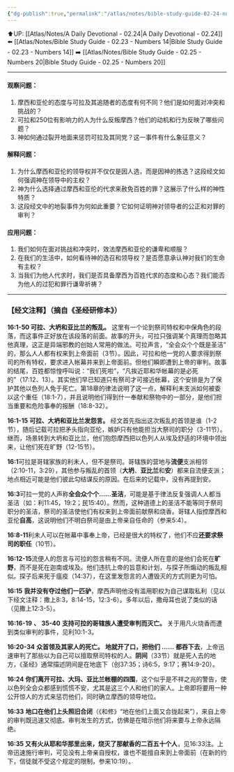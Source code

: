 ```yaml
---
{"dg-publish":true,"permalink":"/atlas/notes/bible-study-guide-02-24-numbers-16/","noteIcon":""}
---
```


⬆️UP: [[Atlas/Notes/A Daily Devotional - 02.24\|A Daily Devotional - 02.24]]
⬅️ [[Atlas/Notes/Bible Study Guide - 02.23 - Numbers 14\|Bible Study Guide - 02.23 - Numbers 14]]
➡️ [[Atlas/Notes/Bible Study Guide - 02.25 - Numbers 20\|Bible Study Guide - 02.25 - Numbers 20]] 

---

#### 观察问题：
1. 摩西和亚伦的态度与可拉及其追随者的态度有何不同？他们是如何面对冲突和挑战的？
2. 可拉和250位有影响力的人为什么反叛摩西？他们的动机和行为反映了哪些问题？
3. 神如何通过裂开地面来惩罚可拉及其同党？这一事件有什么象征意义？

#### 解释问题：
1. 为什么摩西和亚伦的领导权并不仅仅是因人选，而是因神的拣选？这段经文如何强调神在领导中的主权？
2. 神为什么选择通过摩西和亚伦的代求来赦免百姓的罪？这展示了什么样的神性特质？
3. 这段经文中的地裂事件为何如此重要？它如何证明神对领导者的公正和对罪的审判？

#### 应用问题：
1. 我们如何在面对挑战和冲突时，效法摩西和亚伦的谦卑和顺服？
2. 在我们的生活中，如何看待神的选召和领导权？是否愿意承认神对我们的生命有主权？
3. 当我们为他人代求时，我们是否具备摩西为百姓代求的态度和心态？我们能否为他人的过犯和罪行谦卑祈祷？

---
### 【经文注释】（摘自《圣经研修本》）

**16:1-50 可拉、大坍和亚比兰的叛乱。** 这里有一个论到祭司特权和中保角色的段落，而这事件正好放在该段落的前面。故事的开头，可拉只强调某个真理而忽略其他真理，这正是异端邪教的创始人常用的做法。可拉声言，“全会众个个既是圣洁” 的，那么人人都有权来到上帝面前（3节）。因此，可拉和他一党的人要求得到祭司的所有特权，要求进入帐幕并来到上帝面前。但他们瞬即遭到上帝的审判。故事的结尾，百姓都惊惶呼叫说：“我们死啦”，“凡挨近耶和华帐幕的是必死的”（17:12、13）。其实他们早已知道只有祭司才可接近帐幕，这个安排是为了保护其他以色列人免于死亡。第18章的律法说明了这一点，解释利未支派如何被委以这个重任（18:1-7），并且说明他们得到什一奉献和祭物中的一部分，是他们担当重要和危险事奉的报酬（18:8-32）。

**16:1-15** **可拉、大坍和亚比兰发怨言。** 经文首先指出这次叛乱的首领是谁（1-2节），随后记载可拉把矛头指向亚伦，嫉妒只有他能担当大祭司的职分（3-11节）。继而，场景转到大坍和亚比兰，他们抱怨摩西把以色列人从埃及舒适的环境中领出来，让他们死在旷野（12-15节）。

**16:1**可拉是哥辖家族的利未人，但不是祭司。哥辖族的营地与**流便**支派相邻（2:10-11，3:29），其他参与叛乱的首领（**大坍**、**亚比兰**和**安**）都来自流便支派；地点相近可能是他们彼此勾结谋反的原因。在后来的记载中，没有再提到安。

**16:3**可拉一党的人声称**全会众个个……圣洁**，可能是基于律法反复强调人人都当圣洁（如：利11:45，19:2；民15:40）。然而，这种道德上的圣洁不能等同于祭司职分的圣洁，祭司的圣洁使他们有权来到上帝面前献祭和烧香。哥辖人指控摩西和亚伦**自高**，这说明他们不明白祭司是由上帝亲自任命的（参来5:4）。

**16:8-11**利未人可以在帐幕中事奉上帝，已经是很大的特权了，他们不应**还要求祭司的职任**（10节）。

**16:12-15**流便人的怨言与可拉的怨言稍有不同。流便人所在意的是他们会死在**旷野**，而不是死在迦南或埃及。他们违抗上帝的旨意和计划，与探子所煽动的叛乱相似。探子后来死于瘟疫（14:37），在这里发怨言的人遭毁灭的方式则更为可怕。

**16:15** **我并没有夺过他们一匹驴**，摩西声明他没有滥用职权为自己谋取私利（见以下经文注释：撒上8:3，8:14-15，12:3-6）。多年以后，撒母耳也说了类似的话（见撒上12:3-5）。

**16:16-19** **、** **35-40** **支持可拉的哥辖族人遭受审判而灭亡。** 关于用凡火烧香而遭到类似审判的事件，见利10:1-3。

**16:20-34** **众首领及其家人的死亡。** **地就开了口，把他们** **……** **都吞下去**，上帝迅速审判了那些以为自己可以擅取祭司特权的人。**阴间**（33节）就是死人去的地方，《圣经》通常描述阴间是在地底下（创37:35；诗6:5，9:17；赛14:9-20）。

**16:24** **你们离开可拉、大玛、亚比兰帐棚的四围**，这个似乎是不祥之兆的警告，使以色列全会众都感到慌慌不安，尤其是这三个人和他们的家人。上帝即将要用一种公开惊人的方式来惩罚他们，同时确立摩西的领导地位。

**16:33** **地口在他们上头照旧合闭**（《和修》“地在他们上面又合拢起来”），来自上帝的审判既迅速又彻底。审判发生的方式，仿佛是在暗示他们将来要与上帝永远隔绝。

**16:35 又有火从耶和华那里出来，烧灭了那献香的二百五十个人**，见16:33注。上帝迅速施行审判，可见没有上帝亲自授权，谁也不能擅自来到上帝面前（在新的约下，信徒就不受这个规定的限制，参来10:19）。